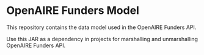 # OpenAIRE Funders Model

This repository contains the data model used in the OpenAIRE Funders API.

Use this JAR as a dependency in projects for marshalling and unmarshalling OpenAIRE Funders API.

